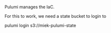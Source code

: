 Pulumi manages the IaC.

For this to work, we need a state bucket to login to

pulumi login s3://miek-pulumi-state
